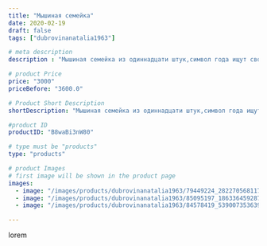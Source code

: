 ```yaml
---
title: "Мышиная семейка"
date: 2020-02-19
draft: false
tags: ["dubrovinanatalia1963"]

# meta description
description : "Мышиная семейка из одиннадцати штук,символ года ищут своих новых хозяев,обращаться в личку"

# product Price
price: "3000"
priceBefore: "3600.0"

# Product Short Description
shortDescription: "Мышиная семейка из одиннадцати штук,символ года ищут своих новых хозяев,обращаться в личку"

#product ID
productID: "B8waBi3nW80"

# type must be "products"
type: "products"

# product Images
# first image will be shown in the product page
images:
  - image: "/images/products/dubrovinanatalia1963/79449224_2822705681177775_3454359258709642513_n.jpg"
  - image: "/images/products/dubrovinanatalia1963/85095197_186336459287162_3764308169593319856_n.jpg"
  - image: "/images/products/dubrovinanatalia1963/84578419_539007353639442_7815668821993929763_n.jpg"

---
```

lorem
